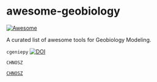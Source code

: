 # awesome-geobiology
[![Awesome](https://awesome.re/badge.svg)](https://awesome.re)



A curated list of awesome tools for Geobiology Modeling.




`cgeniepy`
[![DOI](https://joss.theoj.org/papers/10.21105/joss.06762/status.svg)](https://doi.org/10.21105/joss.06762)



`CHNOSZ`


[`CHNOSZ`](https://chnosz.net/)
